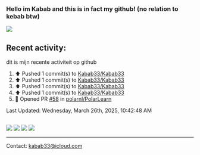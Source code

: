 ### Hello im Kabab and this is in fact my github! (no relation to kebab btw) 
![](http://github-profile-summary-cards.vercel.app/api/cards/profile-details?username=Kabab33&theme=nord_dark) 
## Recent activity:
dit is mijn recente activiteit op github
<!--RECENT_ACTIVITY:start-->
1. ⬆️ Pushed 1 commit(s) to [Kabab33/Kabab33](https://github.com/Kabab33/Kabab33)<br>
2. ⬆️ Pushed 1 commit(s) to [Kabab33/Kabab33](https://github.com/Kabab33/Kabab33)<br>
3. ⬆️ Pushed 1 commit(s) to [Kabab33/Kabab33](https://github.com/Kabab33/Kabab33)<br>
4. ⬆️ Pushed 1 commit(s) to [Kabab33/Kabab33](https://github.com/Kabab33/Kabab33)<br>
5. 💪 Opened PR [#58](https://github.com/polarnl/PolarLearn/pull/58) in [polarnl/PolarLearn](https://github.com/polarnl/PolarLearn)<br>
<!--RECENT_ACTIVITY:end-->

<!--RECENT_ACTIVITY:last_update-->
Last Updated: Wednesday, March 26th, 2025, 10:42:48 AM
<!--RECENT_ACTIVITY:last_update_end-->
##  
![](http://github-profile-summary-cards.vercel.app/api/cards/stats?username=Kabab33&theme=nord_dark) 
![](http://github-profile-summary-cards.vercel.app/api/cards/productive-time?username=Kabab33&theme=nord_dark&utcOffset=8) 
![](http://github-profile-summary-cards.vercel.app/api/cards/repos-per-language?username=Kabab33&theme=nord_dark)
![](http://github-profile-summary-cards.vercel.app/api/cards/most-commit-language?username=Kabab33&theme=nord_dark)
___
Contact: kabab33@icloud.com

